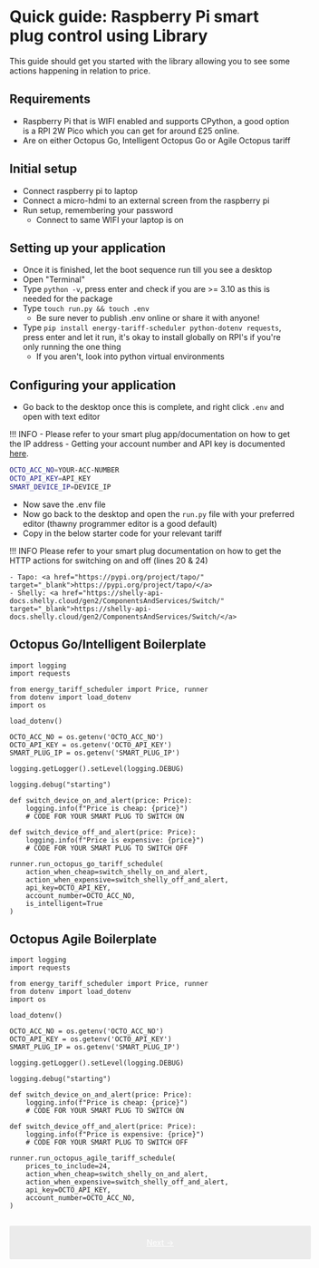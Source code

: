 # Quick guide: Raspberry Pi smart plug control using Library

This guide should get you started with the library allowing you to see some actions happening in relation to price.

## Requirements

- Raspberry Pi that is WIFI enabled and supports CPython, a good option is a RPI 2W Pico which you can get for around £25 online.
- Are on either Octopus Go, Intelligent Octopus Go or Agile Octopus tariff

## Initial setup

- Connect raspberry pi to laptop
- Connect a micro-hdmi to an external screen from the raspberry pi
- Run setup, remembering your password
  - Connect to same WIFI your laptop is on

## Setting up your application

- Once it is finished, let the boot sequence run till you see a desktop
- Open "Terminal"
- Type `python -v`, press enter and check if you are >= 3.10 as this is needed for the package
- Type `touch run.py && touch .env`
  - Be sure never to publish .env online or share it with anyone!
- Type `pip install energy-tariff-scheduler python-dotenv requests`, press enter and let it run, it's okay to install globally on RPI's if you're only running the one thing
  - If you aren't, look into python virtual environments

## Configuring your application

- Go back to the desktop once this is complete, and right click `.env` and open with text editor

!!! INFO
    - Please refer to your smart plug app/documentation on how to get the IP address
    - Getting your account number and API key is documented <a href="../getting-started/getting-api-key-and-account-no" target="_blank">here</a>.

```sh
OCTO_ACC_NO=YOUR-ACC-NUMBER
OCTO_API_KEY=API_KEY
SMART_DEVICE_IP=DEVICE_IP
```

- Now save the .env file
- Now go back to the desktop and open the `run.py` file with your preferred editor (thawny programmer editor is a good default)
- Copy in the below starter code for your relevant tariff

!!! INFO
    Please refer to your smart plug documentation on how to get the HTTP actions for switching on and off (lines 20 & 24)

    - Tapo: <a href="https://pypi.org/project/tapo/" target="_blank">https://pypi.org/project/tapo/</a>
    - Shelly: <a href="https://shelly-api-docs.shelly.cloud/gen2/ComponentsAndServices/Switch/" target="_blank">https://shelly-api-docs.shelly.cloud/gen2/ComponentsAndServices/Switch/</a>

## Octopus Go/Intelligent Boilerplate

``` { .py .copy }
import logging
import requests

from energy_tariff_scheduler import Price, runner
from dotenv import load_dotenv
import os

load_dotenv()

OCTO_ACC_NO = os.getenv('OCTO_ACC_NO')
OCTO_API_KEY = os.getenv('OCTO_API_KEY')
SMART_PLUG_IP = os.getenv('SMART_PLUG_IP')

logging.getLogger().setLevel(logging.DEBUG)

logging.debug("starting")

def switch_device_on_and_alert(price: Price):
    logging.info(f"Price is cheap: {price}")
    # CODE FOR YOUR SMART PLUG TO SWITCH ON

def switch_device_off_and_alert(price: Price):
    logging.info(f"Price is expensive: {price}")
    # CODE FOR YOUR SMART PLUG TO SWITCH OFF

runner.run_octopus_go_tariff_schedule(
    action_when_cheap=switch_shelly_on_and_alert,
    action_when_expensive=switch_shelly_off_and_alert,
    api_key=OCTO_API_KEY,
    account_number=OCTO_ACC_NO,
    is_intelligent=True
)
```

## Octopus Agile Boilerplate

``` { .py .copy .annotate }
import logging
import requests

from energy_tariff_scheduler import Price, runner
from dotenv import load_dotenv
import os

load_dotenv()

OCTO_ACC_NO = os.getenv('OCTO_ACC_NO')
OCTO_API_KEY = os.getenv('OCTO_API_KEY')
SMART_PLUG_IP = os.getenv('SMART_PLUG_IP')

logging.getLogger().setLevel(logging.DEBUG)

logging.debug("starting")

def switch_device_on_and_alert(price: Price):
    logging.info(f"Price is cheap: {price}")
    # CODE FOR YOUR SMART PLUG TO SWITCH ON

def switch_device_off_and_alert(price: Price):
    logging.info(f"Price is expensive: {price}")
    # CODE FOR YOUR SMART PLUG TO SWITCH OFF

runner.run_octopus_agile_tariff_schedule(
    prices_to_include=24,
    action_when_cheap=switch_shelly_on_and_alert,
    action_when_expensive=switch_shelly_off_and_alert,
    api_key=OCTO_API_KEY,
    account_number=OCTO_ACC_NO,
)
```

<div style="display: flex; width: 100%; background: #ebebeb; padding: 1em; gap: 1em; border-radius: 0.2em; margin-top: 2em;">
    <a href="../getting-started/custom-prices-to-include" style="flex: 6; text-align: center; color: white; background: var(--md-typeset-a-color); padding: 0.5em 0em;">Next &rarr;</a>
</div>
